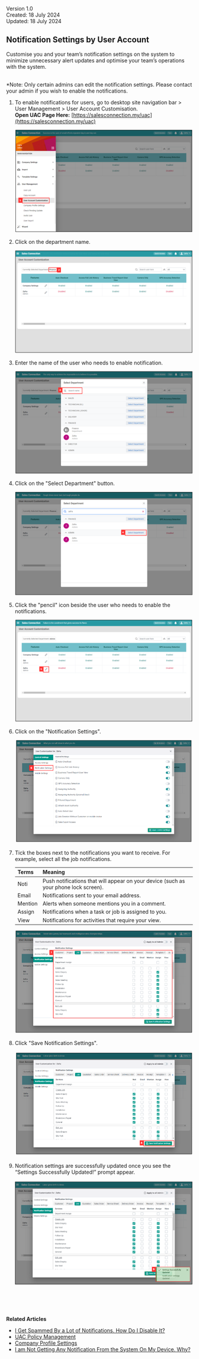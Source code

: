 Version 1.0<br>
Created: 18 July 2024<br>
Updated: 18 July 2024<br>
## Notification Settings by User Account

Customise you and your team’s notification settings on the system to minimize unnecessary alert updates and optimise your team’s operations with the system.<br><br>

*Note: Only certain admins can edit the notification settings. Please contact your admin if you wish to enable the notifications.<br>
 
1. To enable notifications for users, go to desktop site navigation bar > User Management > User Account Customisation.<br>
   **Open UAC Page Here:** [https://salesconnection.my/uac](https://salesconnection.my/uac)<br>
     
   <p align="center">
     <img src="img/User_Account_Customisation.png" alt="User Account Customisation">
   </p>
     
2. Click on the department name.<br>
  
   <p align="center">
     <img src="img/Select_Department_In_UAC.png" alt="Select Department in UAC">
   </p>
     
3. Enter the name of the user who needs to enable notification.<br>

   <p align="center">
     <img src="img/Enter_Name_For_Enable_Assisted_Checkout.png" alt="Enter Name for Enable Assisted Checkout">
   </p>
  
4. Click on the "Select Department" button.<br>

   <p align="center">
     <img src="img/Click_Select_Department_Button.png" alt="Click Select Department Button">
   </p>

5. Click the "pencil" icon beside the user who needs to enable the notifications.<br>

   <p align="center">
     <img src="img/Click_Pencil_Icon.png" alt="Click Pencil Icon">
   </p>

6. Click on the "Notification Settings".<br>

   <p align="center">
     <img src="img/Enable_Notification_In_UAC_Step_6.png" alt="Enable Notification in UAC Step 6">
   </p>

7. Tick the boxes next to the notifications you want to receive. For example, select all the job notifications.

   | Terms | Meaning |
   |-------|---------|
   | Noti | Push notifications that will appear on your device (such as your phone lock screen). |
   | Email | Notifications sent to your email address. |
   | Mention | Alerts when someone mentions you in a comment. |
   | Assign | Notifications when a task or job is assigned to you. |
   | View | Notifications for activities that require your view. |

   <p align="center">
     <img src="img/Enable_Notification_In_UAC_Step_7.png" alt="Enable Notification in UAC Step 7">
   </p>

8. Click "Save Notification Settings".

   <p align="center">
     <img src="img/Enable_Notification_In_UAC_Step_8.png" alt="Enable Notification in UAC Step 8">
   </p>
   
9. Notification settings are successfully updated once you see the “Settings Successfully Updated!” prompt appear.

   <p align="center">
     <img src="img/Enable_Notification_In_UAC_Step_9.png" alt="Enable Notification in UAC Step 9">
   </p>
   <br><br><br>

**Related Articles**
- [I Get Spammed By a Lot of Notifications. How Do I Disable It?](Disable_Notification.md)
- [UAC Policy Management](UAC_Policy_Management.md)
- [Company Profile Settings](Company_Profile_Settings.md)
- [I am Not Getting Any Notification From the System On My Device. Why?](Not_Getting_Notification.md)

<!-- [Link Text](https://salesconnection.github.io/Sales-Connection-Support/Notification_Settings_by_User_Account.html) -->
